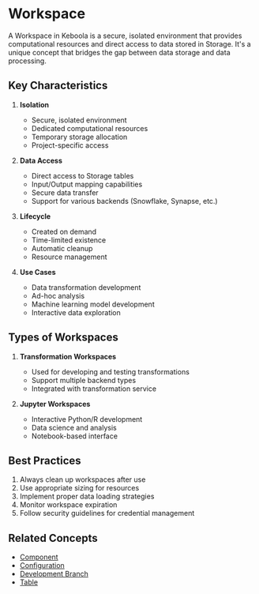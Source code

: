 # Workspace

A Workspace in Keboola is a secure, isolated environment that provides computational resources and direct access to data stored in Storage. It's a unique concept that bridges the gap between data storage and data processing.

## Key Characteristics

1. **Isolation**
   - Secure, isolated environment
   - Dedicated computational resources
   - Temporary storage allocation
   - Project-specific access

2. **Data Access**
   - Direct access to Storage tables
   - Input/Output mapping capabilities
   - Secure data transfer
   - Support for various backends (Snowflake, Synapse, etc.)

3. **Lifecycle**
   - Created on demand
   - Time-limited existence
   - Automatic cleanup
   - Resource management

4. **Use Cases**
   - Data transformation development
   - Ad-hoc analysis
   - Machine learning model development
   - Interactive data exploration

## Types of Workspaces

1. **Transformation Workspaces**
   - Used for developing and testing transformations
   - Support multiple backend types
   - Integrated with transformation service

2. **Jupyter Workspaces**
   - Interactive Python/R development
   - Data science and analysis
   - Notebook-based interface

## Best Practices

1. Always clean up workspaces after use
2. Use appropriate sizing for resources
3. Implement proper data loading strategies
4. Monitor workspace expiration
5. Follow security guidelines for credential management

## Related Concepts
- [Component](./component.md)
- [Configuration](./configuration.md)
- [Development Branch](./development-branch.md)
- [Table](./table.md)
